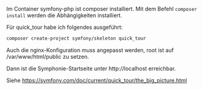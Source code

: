 Im Container symfony-php ist composer installiert. Mit dem Befehl `composer install` werden die Abhängigkeiten installiert.

Für quick_tour habe ich folgendes ausgeführt:

```bash
composer create-project symfony/skeleton quick_tour
```

Auch die nginx-Konfiguration muss angepasst werden, root ist auf /var/www/html/public zu setzen.

Dann ist die Symphonie-Startseite unter http://localhost erreichbar.

Siehe https://symfony.com/doc/current/quick_tour/the_big_picture.html
